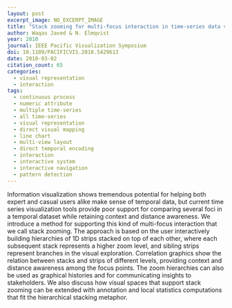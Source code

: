 ```yaml
---
layout: post
excerpt_image: NO_EXCERPT_IMAGE
title: "Stack zooming for multi-focus interaction in time-series data visualization"
author: Waqas Javed & N. Elmqvist
year: 2010
journal: IEEE Pacific Visualization Symposium
doi: 10.1109/PACIFICVIS.2010.5429613
date: 2010-03-02
citation_count: 65
categories:
  - visual representation
  - interaction
tags:
  - continuous process
  - numeric attribute
  - multiple time-series
  - all time-series
  - visual representation
  - direct visual mapping
  - line chart
  - multi-view layout
  - direct temporal encoding
  - interaction
  - interactive system
  - interactive navigation
  - pattern detection
---
```

Information visualization shows tremendous potential for helping both expert and casual users alike make sense of temporal data, but current time series visualization tools provide poor support for comparing several foci in a temporal dataset while retaining context and distance awareness. We introduce a method for supporting this kind of multi-focus interaction that we call stack zooming. The approach is based on the user interactively building hierarchies of 1D strips stacked on top of each other, where each subsequent stack represents a higher zoom level, and sibling strips represent branches in the visual exploration. Correlation graphics show the relation between stacks and strips of different levels, providing context and distance awareness among the focus points. The zoom hierarchies can also be used as graphical histories and for communicating insights to stakeholders. We also discuss how visual spaces that support stack zooming can be extended with annotation and local statistics computations that fit the hierarchical stacking metaphor.
